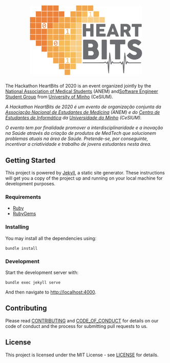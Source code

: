 [anem]: http://anem.pt
[cesium]: http://www.cesium.di.uminho.pt

<h1 align="center">
  <a href="http://heartbits.pt" target="_blank">
    <img src="img/logo_grey.png" alt="HeartBits" width="350">
  </a>
  <br>
</h1>

The Hackathon HeartBits of 2020 is an event organized jointly by the [National
Association of Medical Students](anem) (ANEM) and[Software Engineer Student
Group](cesium) from [University of Minho](uminho) (CeSIUM).

_A Hackathon HeartBits de 2020 é um evento de organização conjunta da
[Associação Nacional de Estudantes de Medicina](anem) (ANEM) e do [Centro de
Estudantes de Informática](cesium) da [Universidade do Minho](uminho) (CeSIUM)._

_O evento tem por finalidade promover a interdisciplinaridade e a inovação na
Saúde através da criação de produtos de MedTech que solucionem problemas atuais
na área de Saúde. Pretende-se, por conseguinte, incentivar a criatividade e
trabalho de jovens estudantes nesta área._

## Getting Started

This project is powered by [Jekyll](https://jekyllrb.com/docs/quickstart/), a
static site generator. These instructions will get you a copy of the project
up and running on your local machine for development purposes.

### Requirements

* [Ruby](https://www.ruby-lang.org/en/downloads/)
* [RubyGems](https://rubygems.org/pages/download)

### Installing

You may install all the dependencies using:

```shell
bundle install
```

### Development

Start the development server with:

```shell
bundle exec jekyll serve
```

And then navigate to <http://localhost:4000>.

## Contributing

Please read [CONTRIBUTING](CONTRIBUTING.md) and
[CODE_OF_CONDUCT](CODE_OF_CONDUCT.md) for details on our code of conduct and
the process for submitting pull requests to us.

## License

This project is licensed under the MIT License - see [LICENSE](LICENSE.txt)
for details.